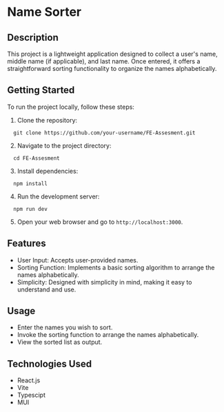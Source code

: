 # Name Sorter

## Description
This project is a lightweight application designed to collect a user's name, middle name (if applicable), and last name. Once entered, it offers a straightforward sorting functionality to organize the names alphabetically.

## Getting Started
To run the project locally, follow these steps:

1. Clone the repository:
```git bash
  git clone https://github.com/your-username/FE-Assesment.git
```
2. Navigate to the project directory:
```git bash
  cd FE-Assesment
```
3. Install dependencies:
```git bash
  npm install
```
4. Run the development server:
```git bash
  npm run dev
```


5. Open your web browser and go to `http://localhost:3000`.

## Features
- User Input: Accepts user-provided names.
- Sorting Function: Implements a basic sorting algorithm to arrange the names alphabetically.
- Simplicity: Designed with simplicity in mind, making it easy to understand and use.

## Usage
- Enter the names you wish to sort.
- Invoke the sorting function to arrange the names alphabetically.
- View the sorted list as output.

## Technologies Used
- React.js
- Vite
- Typescipt
- MUI
